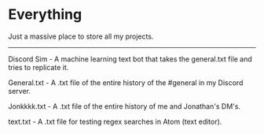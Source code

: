 # Everything
Just a massive place to store all my projects.

---

Discord Sim - A machine learning text bot that takes the general.txt file and tries to replicate it.


General.txt - A .txt file of the entire history of the #general in my Discord server.


Jonkkkk.txt - A .txt file of the entire history of me and Jonathan's DM's.


text.txt - A .txt file for testing regex searches in Atom (text editor).

